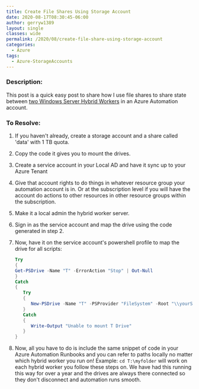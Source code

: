 ```yaml
---
title: Create File Shares Using Storage Account
date: 2020-08-17T08:30:45-06:00
author: gerryw1389
layout: single
classes: wide
permalink: /2020/08/create-file-share-using-storage-account
categories:
  - Azure
tags:
  - Azure-StorageAccounts
---
```

<!--more-->

### Description:

This post is a quick easy post to share how I use file shares to share state between [two Windows Server Hybrid Workers](https://automationadmin.com/2020/04/moving-to-azure-automation) in an Azure Automation account.

### To Resolve:

1. If you haven't already, create a storage account and a share called 'data' with 1 TB quota.
2. Copy the code it gives you to mount the drives.
3. Create a service account in your Local AD and have it sync up to your Azure Tenant
4. Give that account rights to do things in whatever resource group your automation account is in. Or at the subscription level if you will have the account do actions to other resources in other resource groups within the subscription.
5. Make it a local admin the hybrid worker server.
6. Sign in as the service account and map the drive using the code generated in step 2.
7. Now, have it on the service account's powershell profile to map the drive for all scripts:

   ```powershell
   Try 
   { 
   Get-PSDrive -Name "T" -ErrorAction "Stop" | Out-Null 
   }
   Catch
   { 
      Try
      {
         New-PSDrive -Name "T" -PSProvider "FileSystem" -Root "\\yourStorageAccount.file.core.windows.net\data" -ErrorAction "Stop" | Out-Null
      }
      Catch
      {
         Write-Output "Unable to mount T Drive"
      }
   }
   ````

8. Now, all you have to do is include the same snippet of code in your Azure Automation Runbooks and you can refer to paths locally no matter which hybrid worker you run on! Example: `cd T:\myfolder` will work on each hybrid worker you follow these steps on. We have had this running this way for over a year and the drives are always there connected so they don't disconnect and automation runs smooth.
